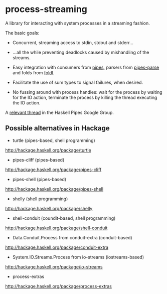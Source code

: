 process-streaming
=================

A library for interacting with system processes in a streaming fashion.

The basic goals:

- Concurrent, streaming access to stdin, stdout and stderr...

- ...all the while preventing deadlocks caused by mishandling of the streams. 

- Easy integration with consumers from [pipes](http://hackage.haskell.org/package/pipes), parsers from [pipes-parse](http://hackage.haskell.org/package/pipes-parse) and
  folds from [foldl](http://hackage.haskell.org/package/foldl).

- Facilitate the use of sum types to signal failures, when desired.

- No fussing around with process handles: wait for the process by waiting for
  the IO action, terminate the process by killing the thread executing the IO
  action.

A [relevant thread](https://groups.google.com/forum/#!searchin/haskell-pipes/pipes$20process/haskell-pipes/JFfyquj5HAg/Lxz7p50JOh4J) in the Haskell Pipes Google Group.


## Possible alternatives in Hackage

* turtle (pipes-based, shell programming)

http://hackage.haskell.org/package/turtle

* pipes-cliff (pipes-based)

http://hackage.haskell.org/package/pipes-cliff

* pipes-shell (pipes-based)

http://hackage.haskell.org/package/pipes-shell

* shelly (shell programming)

http://hackage.haskell.org/package/shelly

* shell-conduit (coundit-based, shell programming)

http://hackage.haskell.org/package/shell-conduit

* Data.Conduit.Process from conduit-extra (conduit-based)

http://hackage.haskell.org/package/conduit-extra

* System.IO.Streams.Process from io-streams (iostreams-based)

http://hackage.haskell.org/package/io-streams

* process-extras

http://hackage.haskell.org/package/process-extras
